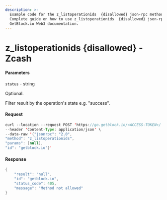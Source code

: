 ```yaml
---
description: >-
  Example code for the z_listoperationids  {disallowed} json-rpc method.
  Сomplete guide on how to use z_listoperationids  {disallowed} json-rpc in
  GetBlock.io Web3 documentation.
---
```


# z\_listoperationids {disallowed} - Zcash

#### Parameters

`status` - string

Optional.

Filter result by the operation's state e.g. "success".

#### Request

```java
curl --location --request POST 'https://go.getblock.io/<ACCESS-TOKEN>/' \
--header 'Content-Type: application/json' \
--data-raw '{"jsonrpc": "2.0",
"method": "z_listoperationids",
"params": [null],
"id": "getblock.io"}'
```

#### Response

```java
{
    "result": "null",
    "id": "getblock.io",
    "status_code": 405,
    "message": "Method not allowed"
}
```
